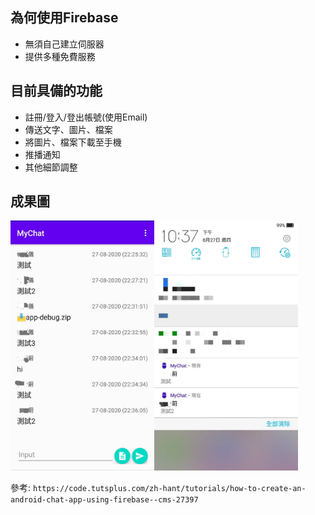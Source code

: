 ## 為何使用Firebase
+ 無須自己建立伺服器
+ 提供多種免費服務

## 目前具備的功能
+ 註冊/登入/登出帳號(使用Email)
+ 傳送文字、圖片、檔案
+ 將圖片、檔案下載至手機
+ 推播通知
+ 其他細節調整

## 成果圖
<img src="https://raw.githubusercontent.com/gigilin7/Firebase-ChatRoom/master/picture/chat1.jpg" height=400 width=230><img src="https://raw.githubusercontent.com/gigilin7/Firebase-ChatRoom/master/picture/chat2.jpg" height=400 width=230>
 

參考: `https://code.tutsplus.com/zh-hant/tutorials/how-to-create-an-android-chat-app-using-firebase--cms-27397`
